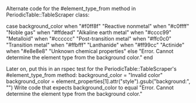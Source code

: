 Alternate code for the #element_type_from method in PeriodicTable::TableScraper class:

case background_color
when "#f0ff8f"
  "Reactive nonmetal"
when "#c0ffff"
  "Noble gas"
when "#ffdead"
  "Alkaline earth metal"
when "#cccc99"
  "Metalloid"
when "#cccccc"
  "Post-transition metal"
when "#ffc0c0"
  "Transition metal"
when "#ffbfff"
  "Lanthanide"
when "#ff99cc"
  "Actinide"
when "#e8e8e8"
  "Unknown chemical properties"
else 
  "Error. Cannot determine the element type from the background color."
end

Later on, put this in an rspec test for the PeriodicTable::TableScraper's #element_type_from method:
background_color = "Invalid color"
background_color = element_properties[1].attr("style").gsub("background:", "")
Write code that expects background_color to equal "Error. Cannot determine the element type from the background color."